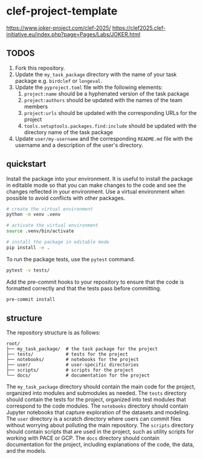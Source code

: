 # clef-project-template

https://www.joker-project.com/clef-2025/
https://clef2025.clef-initiative.eu/index.php?page=Pages/Labs/JOKER.html

## TODOS

1. Fork this repository.
2. Update the `my_task_package` directory with the name of your task package e.g. `birdclef` or `longeval`.
3. Update the `pyproject.toml` file with the following elements:
   1. `project:name` should be a hyphenated version of the task package
   2. `project:authors` should be updated with the names of the team members
   3. `project:urls` should be updated with the corresponding URLs for the project
   4. `tools.setuptools.packages.find:include` should be updated with the directory name of the task package
4. Update `user/my-username` and the corresponding `README.md` file with the username and a description of the user's directory.

## quickstart

Install the package into your environment.
It is useful to install the package in editable mode so that you can make changes to the code and see the changes reflected in your environment.
Use a virtual environment when possible to avoid conflicts with other packages.

```bash
# create the virtual environment
python -m venv .venv

# activate the virtual environment
source .venv/bin/activate

# install the package in editable mode
pip install -e .
```

To run the package tests, use the `pytest` command.

```bash
pytest -v tests/
```

Add the pre-commit hooks to your repository to ensure that the code is formatted correctly and that the tests pass before committing.

```bash
pre-commit install
```

## structure

The repository structure is as follows:

```
root/
├── my_task_package/  # the task package for the project
├── tests/            # tests for the project
├── notebooks/        # notebooks for the project
├── user/             # user-specific directories
├── scripts/          # scripts for the project
└── docs/             # documentation for the project
```

The `my_task_package` directory should contain the main code for the project, organized into modules and submodules as needed.
The `tests` directory should contain the tests for the project, organized into test modules that correspond to the code modules.
The `notebooks` directory should contain Jupyter notebooks that capture exploration of the datasets and modeling.
The `user` directory is a scratch directory where users can commit files without worrying about polluting the main repository.
The `scripts` directory should contain scripts that are used in the project, such as utility scripts for working with PACE or GCP.
The `docs` directory should contain documentation for the project, including explanations of the code, the data, and the models.
